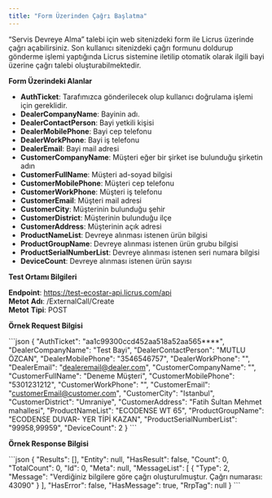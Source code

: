 ```yaml
---
title: "Form Üzerinden Çağrı Başlatma"
---
```


“Servis Devreye Alma” talebi için web sitenizdeki form ile Licrus üzerinde çağrı açabilirsiniz. Son kullanıcı sitenizdeki çağrı formunu doldurup gönderme işlemi yaptığında Licrus sistemine iletilip otomatik olarak ilgili bayi üzerine çağrı talebi oluşturabilmektedir.

**Form Üzerindeki Alanlar**

*   **AuthTicket**: Tarafımızca gönderilecek olup kullanıcı doğrulama işlemi için gereklidir.
*   **DealerCompanyName**: Bayinin adı.
*   **DealerContactPerson**: Bayi yetkili kişisi
*   **DealerMobilePhone**: Bayi cep telefonu
*   **DealerWorkPhone**: Bayi iş telefonu
*   **DealerEmail**: Bayi mail adresi
*   **CustomerCompanyName**: Müşteri eğer bir şirket ise bulunduğu şirketin adın
*   **CustomerFullName**: Müşteri ad-soyad bilgisi
*   **CustomerMobilePhone**: Müşteri cep telefonu
*   **CustomerWorkPhone**: Müşteri iş telefonu
*   **CustomerEmail**: Müşteri mail adresi
*   **CustomerCity**: Müşterinin bulunduğu şehir
*   **CustomerDistrict**: Müşterinin bulunduğu ilçe
*   **CustomerAddress**: Müşterinin açık adresi
*   **ProductNameList**: Devreye alınması istenen ürün bilgisi
*   **ProductGroupName**: Devreye alınması istenen ürün grubu bilgisi
*   **ProductSerialNumberList**: Devreye alınması istenen seri numara bilgisi
*   **DeviceCount**: Devreye alınması istenen ürün sayısı

**Test Ortamı Bilgileri**

**Endpoint**: https://test-ecostar-api.licrus.com/api  
**Metot** **Adı**: /ExternalCall/Create  
**Metot** **Tipi**: POST

**Örnek Request Bilgisi**

\`\`\`json { "AuthTicket": "aa1c99300ccd452aa518a52aa565\*\*\*\*", "DealerCompanyName": "Test Bayi", "DealerContactPerson": "MUTLU ÖZCAN", "DealerMobilePhone": "3546546757", "DealerWorkPhone": "", "DealerEmail": "dealeremail@dealer.com", "CustomerCompanyName": "", "CustomerFullName": "Deneme Müşteri", "CustomerMobilePhone": "5301231212", "CustomerWorkPhone": "", "CustomerEmail": "customerEmail@customer.com", "CustomerCity": "Istanbul", "CustomerDistrict": "Umraniye", "CustomerAddress": "Fatih Sultan Mehmet mahallesi", "ProductNameList": "ECODENSE WT 65", "ProductGroupName": "ECODENSE DUVAR- YER TİPİ KAZAN", "ProductSerialNumberList": "99958,99959", "DeviceCount": 2 } \`\`\`

**Örnek Response Bilgisi**

\`\`\`json { "Results": \[\], "Entity": null, "HasResult": false, "Count": 0, "TotalCount": 0, "Id": 0, "Meta": null, "MessageList": \[ { "Type": 2, "Message": "Verdiğiniz bilgilere göre çağrı oluşturulmuştur. Çağrı numarası: 43090" } \], "HasError": false, "HasMessage": true, "RrpTag": null } \`\`\`
